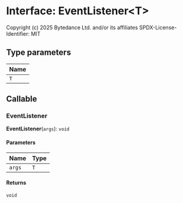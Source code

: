 # Interface: EventListener\<T>

Copyright (c) 2025 Bytedance Ltd. and/or its affiliates
SPDX-License-Identifier: MIT

## Type parameters

| Name |
| :------ |
| `T` |

## Callable

### EventListener

**EventListener**(`args`): `void`

#### Parameters

| Name | Type |
| :------ | :------ |
| `args` | `T` |

#### Returns

`void`
